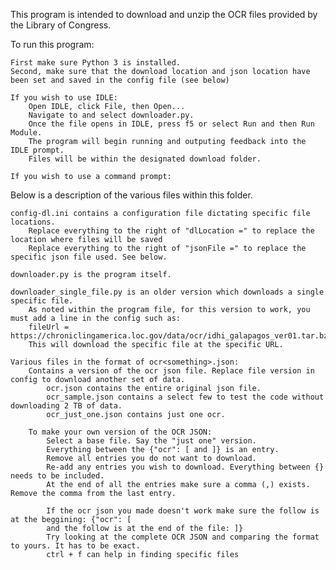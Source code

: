 This program is intended to download and unzip the OCR files provided by the Library of Congress.

To run this program:

	First make sure Python 3 is installed.
	Second, make sure that the download location and json location have been set and saved in the config file (see below)
	
	If you wish to use IDLE:
		Open IDLE, click File, then Open...
		Navigate to and select downloader.py.
		Once the file opens in IDLE, press f5 or select Run and then Run Module.
		The program will begin running and outputing feedback into the IDLE prompt.
		Files will be within the designated download folder. 
	
	If you wish to use a command prompt:

Below is a description of the various files within this folder.

	config-dl.ini contains a configuration file dictating specific file locations.
		Replace everything to the right of "dlLocation =" to replace the location where files will be saved
		Replace everything to the right of "jsonFile =" to replace the specific json file used. See below.

	downloader.py is the program itself. 

	downloader_single_file.py is an older version which downloads a single specific file.
		As noted within the program file, for this version to work, you must add a line in the config such as:
		fileUrl = https://chroniclingamerica.loc.gov/data/ocr/idhi_galapagos_ver01.tar.bz2
		This will download the specific file at the specific URL.

	Various files in the format of ocr<something>.json:
		Contains a version of the ocr json file. Replace file version in config to download another set of data.
			ocr.json contains the entire original json file.
			ocr_sample.json contains a select few to test the code without downloading 2 TB of data.
			ocr_just_one.json contains just one ocr.
			
		To make your own version of the OCR JSON:
			Select a base file. Say the "just one" version.
			Everything between the {"ocr": [ and ]} is an entry.
			Remove all entries you do not want to download. 
			Re-add any entries you wish to download. Everything between {} needs to be included.
			At the end of all the entries make sure a comma (,) exists. Remove the comma from the last entry.
			
			If the ocr json you made doesn't work make sure the follow is at the beggining: {"ocr": [
			and the follow is at the end of the file: ]}
			Try looking at the complete OCR JSON and comparing the format to yours. It has to be exact.
			ctrl + f can help in finding specific files
			

